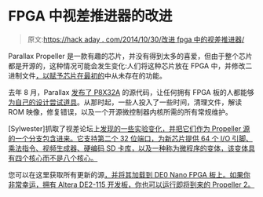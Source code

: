 # FPGA 中视差推进器的改进

> 原文:[https://hack aday . com/2014/10/30/改进 fpga 中的视差推进器/](https://hackaday.com/2014/10/30/improving-the-parallax-propeller-in-an-fpga/)

Parallax Propeller 是一款有趣的芯片，并没有得到太多的喜爱，但由于整个芯片都是开源的，这种情况可能会发生变化:人们将这种芯片放在 FPGA 中，并修改二进制文件[，以赋予芯片在最初的](http://syso.name/s/parallax-propeller-p8x32a-v-with-64-i-o/)中从未存在的功能。

去年 8 月，Parallax [发布了 P8X32A](http://hackaday.com/2014/08/07/parallax-propeller-1-goes-open-source/) 的源代码，让任何拥有 FPGA 板的人都能够[为自己的设计尝试道具](http://hackaday.com/2014/08/24/fpga-with-open-source-propeller-1-running-spin/)。从那时起，一些人投入了一些时间，清理文件，解读 ROM 映像，修复错误，以及一个开源微控制器内核所需的所有常规维护。

[Sylwester]抓取了视差论坛上[发现的一些实验变化，并把它们作为 Propeller 源的一个分支包含进来。它支持第二个 32 位端口，为新芯片提供 64 个 I/O 引脚、乘法指令、视频生成器、硬编码 SD 卡库，以及一种称为微程序的变体，该变体具有四个核心而不是八个核心。](http://forums.parallax.com/forumdisplay.php/101-Propeller-1-Verilog-Code-Development)

您可以在这里获取所有更新的源[，并将其加载到 DE0 Nano FPGA 板上。如果你非常幸运，拥有 Altera DE2-115 开发板，你也可以运行即将到来的 Propeller 2。](https://git.no-route.org/syso/p8x32a_emulation/tree/v0.4b-PORTB-MUL)